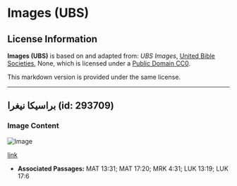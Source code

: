 # Images (UBS)

## License Information

**Images (UBS)** is based on and adapted from: _UBS Images_, [United Bible Societies](https://unitedbiblesocieties.org/), None, which is licensed under a [Public Domain CC0](https://creativecommons.org/public-domain/cc0/).

This markdown version is provided under the same license.



--------------------------------

## براسيكا نيغرا (id: 293709)

### Image Content

![Image](https://cdn.aquifer.bible/aquifer-content/resources/Media/WEB-0087_brassica_nigra.jpg)

[link](https://cdn.aquifer.bible/aquifer-content/resources/Media/WEB-0087_brassica_nigra.jpg)

* **Associated Passages:** MAT 13:31; MAT 17:20; MRK 4:31; LUK 13:19; LUK 17:6

